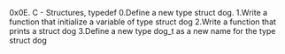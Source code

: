 0x0E. C - Structures, typedef
0.Define a new type struct dog.
1.Write a function that initialize a variable of type struct dog
2.Write a function that prints a struct dog
3.Define a new type dog_t as a new name for the type struct dog
